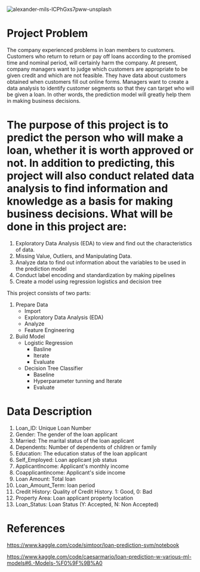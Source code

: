 ![alexander-mils-lCPhGxs7pww-unsplash](https://user-images.githubusercontent.com/102637138/220388499-8c9b370b-60e3-424d-a914-280f53b76b77.jpg)

# Project Problem
The company experienced problems in loan members to customers. Customers who return to return or pay off loans according to the promised time and nominal period, will certainly harm the company. At present, company managers want to judge which customers are appropriate to be given credit and which are not feasible. They have data about customers obtained when customers fill out online forms. Managers want to create a data analysis to identify customer segments so that they can target who will be given a loan. In other words, the prediction model will greatly help them in making business decisions.

# The purpose of this project is to predict the person who will make a loan, whether it is worth approved or not. In addition to predicting, this project will also conduct related data analysis to find information and knowledge as a basis for making business decisions. What will be done in this project are:
1. Exploratory Data Analysis (EDA) to view and find out the characteristics of data.
2. Missing Value, Outliers, and Manipulating Data.
3. Analyze data to find out information about the variables to be used in the prediction model
4. Conduct label encoding and standardization by making pipelines
5. Create a model using regression logistics and decision tree

This project consists of two parts:
1. Prepare Data
    - Import
    - Exploratory Data Analysis (EDA)
    - Analyze
    - Feature Engineering
2. Build Model
    - Logistic Regression 
        - Basline
        - Iterate
        - Evaluate
    - Decision Tree Classifier
        - Baseline
        - Hyperparameter tunning and Iterate
        - Evaluate
        
# Data Description
1. Loan_ID: Unique Loan Number
2. Gender: The gender of the loan applicant
3. Married: The marital status of the loan applicant
4. Dependents: Number of dependents of children or family
5. Education: The education status of the loan applicant
6. Self_Employed: Loan applicant job status
7. ApplicantIncome: Applicant's monthly income
8. Coapplicantincome: Applicant's side income
9. Loan Amount: Total loan
10. Loan_Amount_Term: loan period
11. Credit History: Quality of Credit History. 1: Good, 0: Bad
12. Property Area: Loan applicant property location
13. Loan_Status: Loan Status (Y: Accepted, N: Non Accepted)

# References

https://www.kaggle.com/code/simtoor/loan-prediction-svm/notebook

https://www.kaggle.com/code/caesarmario/loan-prediction-w-various-ml-models#6.-Models-%F0%9F%9B%A0
